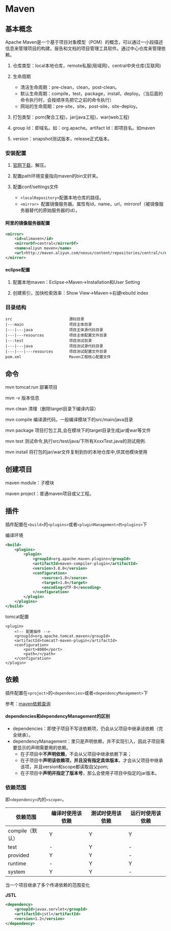 # Maven

## 基本概念

Apache Maven是一个基于项目对象模型（POM）的概念，可以通过一小段描述信息来管理项目的构建，报告和文档的项目管理工具软件。通过中心仓库来管理依赖。

1. 仓库类型：local本地仓库，remote私服(局域网)，central中央仓库(互联网)
2. 生命周期

    - 清洁生命周期：pre-clean，clean，post-clean。
    - 默认生命周期：compile，test，package，install，deploy。（当后面的命令执行时，会按顺序先把它之前的命令执行）
    - 网站的生命周期：pre-site，site，post-site，site-deploy。
3. 打包类型：pom(聚合工程)，jar(java工程)，war(web工程)
4. group Id：即域名。如：org.apache。artifact Id：即项目名。如maven
5. version：snapshot测试版本，release正式版本。

### 安装配置

1. [官网下载](http://maven.apache.org)，解压。
2. 配置path环境变量指向maven的bin文奸夹。

3. 配置conf/settings文件
   - `<localRepository>`配置本地仓库的路径。
   - `<mirror> `配置镜像服务器。属性有id，name，url，mirrorof（被镜像服务器替代的原始服务器的id）。

#### 阿里的镜像服务器配置

```xml
<mirror>
    <id>alimaven</id>
    <mirrorOf>central</mirrorOf>
    <name>aliyun maven</name>
    <url>http://maven.aliyun.com/nexus/content/repositories/central/</url>
</mirror>
```
#### eclipse配置

1. 配置本地maven：Eclipse→Maven→Installation和User Setting

2. 创建索引，加快检索效率：Show View→Maven→右键rebuild index


### 目录结构

```
src                         源码目录
|---main                    项目主体目录
|---|---java                项目主体源代码目录
|---|---resources           项目主体配置文件目录
|---test                    项目测试目录
|---|---java                项目测试源代码目录
|---|---|---resources       项目测试配置文件目录
pom.xml                     Maven工程核心配置文件
```

## 命令

mvn tomcat:run  部署项目

mvn -v  版本信息

mvn clean  清理（删除target目录下编译内容）

mvn compile  编译源代码，一般编译模块下的src/main/java目录

mvn package  项目打包工具,会在模块下的target目录生成jar或war等文件

mvn test  测试命令,执行src/test/java/下所有XxxxTest.java的测试用例.

mvn install  将打包的jar/war文件复制到你的本地仓库中,供其他模块使用

## 创建项目

maven module：子模块

maven project：普通maven项目或父工程。







## 插件

插件配置在`<build>`的`<plugins>`或者`<pluginManagement>的<plugins>`下

编译环境

```xml
<build>
    <plugins>
        <plugin>
            <groupId>org.apache.maven.plugins</groupId>
            <artifactId>maven-compiler-plugin</artifactId>
            <version>3.8.0</version>
            <configuration>
                <source>1.8</source>
                <target>1.8</target>
                <encoding>UTF-8</encoding>
            </configuration>
        </plugin>
    </plugins>
</build>
```

tomcat配置

```
<plugin>
	<!-- 配置插件 -->
	<groupId>org.apache.tomcat.maven</groupId>
	<artifactId>tomcat7-maven-plugin</artifactId>
	<configuration>
		<port>8080</port>
		<path>/</path>
	</configuration>
</plugin>
```



## 依赖

插件配置在`<project>`的`<dependencies>`或者`<dependencyManagement>`下

参考：[maven依赖查询](https://mvnrepository.com)

#### dependencies和dependencyManagement的区别

- dependencies：即使子项目不写该依赖项，仍会从父项目中继承该依赖（完全继承）。
- dependencyManagement：里只是声明依赖，并不实现引入，因此子项目需要显示的声明需要用的依赖。
  - 在子项目中**不声明依赖**，不会从父项目中继承依赖下来；
  - 在子项目中**声明该依赖项，并且没有指定具体版本**，才会从父项目中继承该项，并且version和scope都读取自父pom;
  - 在子项目中**声明并指定了版本号**，那么会使用子项目中指定的jar版本。

### 依赖范围

即`<dependency>`内的`<scope>`。

| 依赖范围        | 编译时使用该依赖 | 测试时使用该依赖 | 运行时使用该依赖 |
| --------------- | ---------------- | ---------------- | ---------------- |
| compile（默认） | Y                | Y                | Y                |
| test            | -                | Y                | -                |
| provided        | Y                | Y                | -                |
| runtime         | -                | Y                | Y                |
| system          | Y                | Y                | -                |

当一个项目继承了多个传递依赖的范围变化

**JSTL**

```xml
<dependency>
    <groupId>javax.servlet</groupId>
    <artifactId>jstl</artifactId>
    <version>1.2</version>
</dependency>
```

